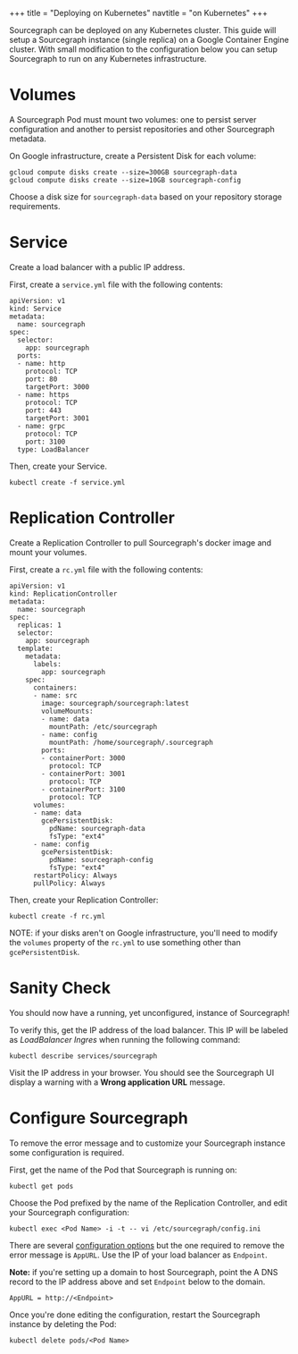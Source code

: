 +++
title = "Deploying on Kubernetes"
navtitle = "on Kubernetes"
+++

Sourcegraph can be deployed on any Kubernetes cluster. This guide will
setup a Sourcegraph instance (single replica) on a Google Container Engine
cluster. With small modification to the configuration below you can setup
Sourcegraph to run on any Kubernetes infrastructure.

# Volumes

A Sourcegraph Pod must mount two volumes: one to persist server configuration
and another to persist repositories and other Sourcegraph metadata.

On Google infrastructure, create a Persistent Disk for each volume:

```
gcloud compute disks create --size=300GB sourcegraph-data
gcloud compute disks create --size=10GB sourcegraph-config
```

Choose a disk size for `sourcegraph-data` based on your repository storage
requirements.

# Service

Create a load balancer with a public IP address.

First, create a `service.yml` file with the following contents:

```
apiVersion: v1
kind: Service
metadata:
  name: sourcegraph
spec:
  selector:
    app: sourcegraph
  ports:
  - name: http
    protocol: TCP
    port: 80
    targetPort: 3000
  - name: https
    protocol: TCP
    port: 443
    targetPort: 3001
  - name: grpc
    protocol: TCP
    port: 3100
  type: LoadBalancer
```

Then, create your Service.

```
kubectl create -f service.yml
```

# Replication Controller

Create a Replication Controller to pull Sourcegraph's docker image
and mount your volumes.

First, create a `rc.yml` file with the following contents:

```
apiVersion: v1
kind: ReplicationController
metadata:
  name: sourcegraph
spec:
  replicas: 1
  selector:
    app: sourcegraph
  template:
    metadata:
      labels:
        app: sourcegraph
    spec:
      containers:
      - name: src
        image: sourcegraph/sourcegraph:latest
        volumeMounts:
        - name: data
          mountPath: /etc/sourcegraph
        - name: config
          mountPath: /home/sourcegraph/.sourcegraph
        ports:
        - containerPort: 3000
          protocol: TCP
        - containerPort: 3001
          protocol: TCP
        - containerPort: 3100
          protocol: TCP
      volumes:
      - name: data
        gcePersistentDisk:
          pdName: sourcegraph-data
          fsType: "ext4"
      - name: config
        gcePersistentDisk:
          pdName: sourcegraph-config
          fsType: "ext4"
      restartPolicy: Always
      pullPolicy: Always
```

Then, create your Replication Controller:

```
kubectl create -f rc.yml
```

NOTE: if your disks aren't on Google infrastructure, you'll need to
modify the `volumes` property of the `rc.yml` to use something other than
`gcePersistentDisk`.

# Sanity Check

You should now have a running, yet unconfigured, instance of Sourcegraph!

To verify this, get the IP address of the load balancer. This IP
will be labeled as *LoadBalancer Ingres* when running the following command:

```
kubectl describe services/sourcegraph
```

Visit the IP address in your browser. You should see the Sourcegraph UI
display a warning with a **Wrong application URL** message.

# Configure Sourcegraph

To remove the error message and to customize your Sourcegraph instance
some configuration is required.

First, get the name of the Pod that Sourcegraph is running on:

```
kubectl get pods
```

Choose the Pod prefixed by the name of the Replication Controller,
and edit your Sourcegraph configuration:

```
kubectl exec <Pod Name> -i -t -- vi /etc/sourcegraph/config.ini
```

There are several [configuration options](https://src.sourcegraph.com/sourcegraph/.docs/config/)
but the one required to remove the error message is `AppURL`. Use the IP of your
load balancer as `Endpoint`.

**Note:** if you're setting up a domain to host Sourcegraph, point the A
DNS record to the IP address above and set `Endpoint` below to the domain.

```
AppURL = http://<Endpoint>
```

Once you're done editing the configuration, restart the Sourcegraph instance
by deleting the Pod:

```
kubectl delete pods/<Pod Name>
```
